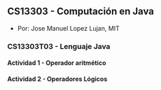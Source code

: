 ## CS13303 - Computación en Java
- Por: Jose Manuel Lopez Lujan, MIT

### CS13303T03 - Lenguaje Java

#### Actividad 1 - Operador aritmético
#### Actividad 2 - Operadores Lógicos  

